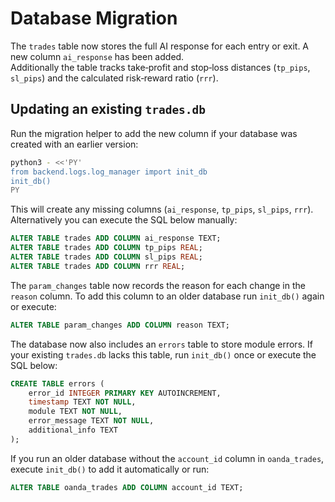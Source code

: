 # Database Migration

The `trades` table now stores the full AI response for each entry or exit.
A new column `ai_response` has been added.  
Additionally the table tracks take‑profit and stop‑loss distances (`tp_pips`,
`sl_pips`) and the calculated risk‑reward ratio (`rrr`).

## Updating an existing `trades.db`

Run the migration helper to add the new column if your database was created
with an earlier version:

```bash
python3 - <<'PY'
from backend.logs.log_manager import init_db
init_db()
PY
```

This will create any missing columns (`ai_response`, `tp_pips`, `sl_pips`,
`rrr`).  Alternatively you can execute the SQL below manually:

```sql
ALTER TABLE trades ADD COLUMN ai_response TEXT;
ALTER TABLE trades ADD COLUMN tp_pips REAL;
ALTER TABLE trades ADD COLUMN sl_pips REAL;
ALTER TABLE trades ADD COLUMN rrr REAL;
```

The `param_changes` table now records the reason for each change in the
`reason` column. To add this column to an older database run `init_db()`
again or execute:

```sql
ALTER TABLE param_changes ADD COLUMN reason TEXT;
```

The database now also includes an `errors` table to store module errors. If your existing `trades.db` lacks this table, run `init_db()` once or execute the SQL below:

```sql
CREATE TABLE errors (
    error_id INTEGER PRIMARY KEY AUTOINCREMENT,
    timestamp TEXT NOT NULL,
    module TEXT NOT NULL,
    error_message TEXT NOT NULL,
    additional_info TEXT
);
```

If you run an older database without the `account_id` column in `oanda_trades`, execute `init_db()` to add it automatically or run:

```sql
ALTER TABLE oanda_trades ADD COLUMN account_id TEXT;
```
